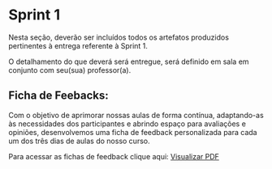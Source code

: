 # Sprint 1

Nesta seção, deverão ser incluídos todos os artefatos produzidos pertinentes à entrega referente à Sprint 1.

O detalhamento do que deverá será entregue, será definido em sala em conjunto com seu(sua) professor(a).

## Ficha de Feebacks:

Com o objetivo de aprimorar nossas aulas de forma contínua, adaptando-as às necessidades dos participantes e abrindo espaço para avaliações e opiniões, desenvolvemos uma ficha de feedback personalizada para cada um dos três dias de aulas do nosso curso.

Para acessar as fichas de feedback clique aqui: [Visualizar PDF](https://github.com/ICEI-PUC-Minas-PPC-CC/ppc-cc-2024-1-ment2-noite1-capacitarobotica/blob/fe160b437924609bf276b13dc39d749bad60d512/docs/Fichas%20de%20FeedBack-%20CapacitaRobotica.pdf)
